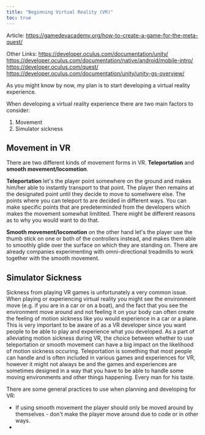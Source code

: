 ```yaml
---
title: "Beginning Virtual Reality (VR)"
toc: true
---
```


Article: https://gamedevacademy.org/how-to-create-a-game-for-the-meta-quest/

Other Links:
https://developer.oculus.com/documentation/unity/
https://developer.oculus.com/documentation/native/android/mobile-intro/
https://developer.oculus.com/quest/
https://developer.oculus.com/documentation/unity/unity-gs-overview/

As you might know by now, my plan is to start developing a virtual reality experience.

When developing a virtual reality experience there are two main factors to consider:

1) Movement
2) Simulator sickness

## Movement in VR
There are two different kinds of movement forms in VR. **Teleportation** and **smooth movement/locomotion**. 

**Teleportation** let's the player point somewhere on the ground and makes him/her able to instantly transport to that point. The player then remains at the designated point until they decide to move to somehwere else. The points where you can teleport to are decided in different ways. You can make specific points that are predeterminded from the developers which makes the movement somewhat limitited. There might be different reasons as to why you would want to do that.

**Smooth movement/locomotion** on the other hand let's the player use the thumb stick on one or both of the controllers instead, and makes them able to smoothly glide over the surface on which they are standing on. There are already companies experimenting with omni-directional treadmills to work together with the smooth movement.

## Simulator Sickness
Sickness from playing VR games is unfortunately a very common issue. When playing or experiencing virtual reality you might see the environment move (e.g. if you are in a car or on a boat), and the fact that you see the environment move around and not feeling it on your body can often create the feeling of motion sickness like you would experience in a car or a plane. This is very important to be aware of as a VR developer since you want people to be able to play and experience what you developed. As a part of alleviating motion sickness during VR, the choice between whether to use teleportation or smooth movement can have a big impact on the likelihood of motion sickness occuring. Teleportation is something that most people can handle and is often included in various games and experiences for VR, however it might not always be and the games and experiences are sometimes designed in a way that you have to be able to handle some moving environments and other things happening. Every man for his taste.

There are some general practices to use when planning and developing for VR:
- If using smooth movement the player should only be moved around by themselves - don't make the player move around due to code or in other ways.
- 